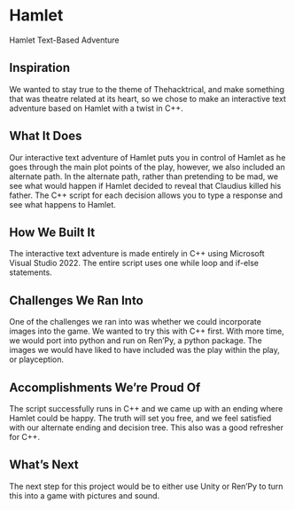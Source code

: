# Hamlet
Hamlet Text-Based Adventure

## Inspiration
We wanted to stay true to the theme of Thehacktrical, and make something that was theatre related at its heart, so we chose to make an interactive text adventure based on Hamlet with a twist in C++. 

## What It Does
Our interactive text adventure of Hamlet puts you in control of Hamlet as he goes through the main plot points of the play, however, we also included an alternate path. In the alternate path, rather than pretending to be mad, we see what would happen if Hamlet decided to reveal that Claudius killed his father. The C++ script for each decision allows you to type a response and see what happens to Hamlet.

## How We Built It
The interactive text adventure is made entirely in C++ using Microsoft Visual Studio 2022. The entire script uses one while loop and if-else statements.

## Challenges We Ran Into
One of the challenges we ran into was whether we could incorporate images into the game. We wanted to try this with C++ first. With more time, we would port into python and run on Ren’Py, a python package. The images we would have liked to have included was the play within the play, or playception.

## Accomplishments We’re Proud Of
The script successfully runs in C++ and we came up with an ending where Hamlet could be happy. The truth will set you free, and we feel satisfied with our alternate ending and decision tree. This also was a good refresher for C++. 

## What’s Next
The next step for this project would be to either use Unity or Ren’Py to turn this into a game with pictures and sound. 

